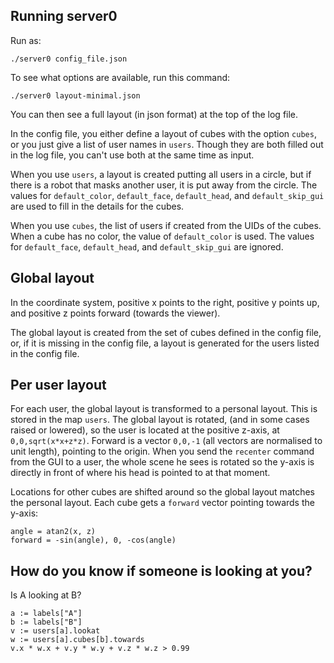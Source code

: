 
## Running server0

Run as:

    ./server0 config_file.json

To see what options are available, run this command:

    ./server0 layout-minimal.json

You can then see a full layout (in json format) at the top of
the log file.

In the config file, you either define a layout of cubes with
the option `cubes`, or you just give a list of user names in
`users`. Though they are both filled out in the log file, you
can't use both at the same time as input.

When you use `users`, a layout is created putting all users in
a circle, but if there is a robot that masks another user, it is
put away from the circle. The values for `default_color`,
`default_face`, `default_head`, and `default_skip_gui` are used to
fill in the details for the cubes.

When you use `cubes`, the list of users if created from the UIDs
of the cubes. When a cube has no color, the value of
`default_color` is used. The values for `default_face`,
`default_head`, and `default_skip_gui` are ignored.



## Global layout ##

In the coordinate system, positive x points to the right, positive y
points up, and positive z points forward (towards the viewer).

The global layout is created from the set of cubes defined in the config
file, or, if it is missing in the config file, a layout is generated for
the users listed in the config file.


## Per user layout ##

For each user, the global layout is transformed to a personal layout.
This is stored in the map `users`. The global layout is rotated, (and in
some cases raised or lowered), so the user is located at the positive
z-axis, at `0,0,sqrt(x*x+z*z)`. Forward is a vector `0,0,-1` (all vectors
are normalised to unit length), pointing to the origin. When you send
the `recenter` command from the GUI to a user, the whole scene he sees
is rotated so the y-axis is directly in front of where his head is
pointed to at that moment.

Locations for other cubes are shifted around so the global layout
matches the personal layout. Each cube gets a `forward` vector pointing
towards the y-axis:

    angle = atan2(x, z)
    forward = -sin(angle), 0, -cos(angle)

## How do you know if someone is looking at you? ##

Is A looking at B?

    a := labels["A"]
    b := labels["B"]
    v := users[a].lookat
    w := users[a].cubes[b].towards
    v.x * w.x + v.y * w.y + v.z * w.z > 0.99
